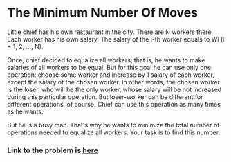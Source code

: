 # The Minimum Number Of Moves

Little chief has his own restaurant in the city. There are N workers there. Each worker has his own salary. The salary of the i-th worker equals to Wi (i = 1, 2, ..., N). 

Once, chief decided to equalize all workers, that is, he wants to make salaries of all workers to be equal. But for this goal he can use only one operation: choose some worker and increase by 1 salary of each worker, except the salary of the chosen worker. In other words, the chosen worker is the loser, who will be the only worker, whose salary will be not increased during this particular operation. But loser-worker can be different for different operations, of course. Chief can use this operation as many times as he wants. 

But he is a busy man. That's why he wants to minimize the total number of operations needed to equalize all workers. Your task is to find this number.

### Link to the problem is [here](https://www.codechef.com/problems/SALARY)